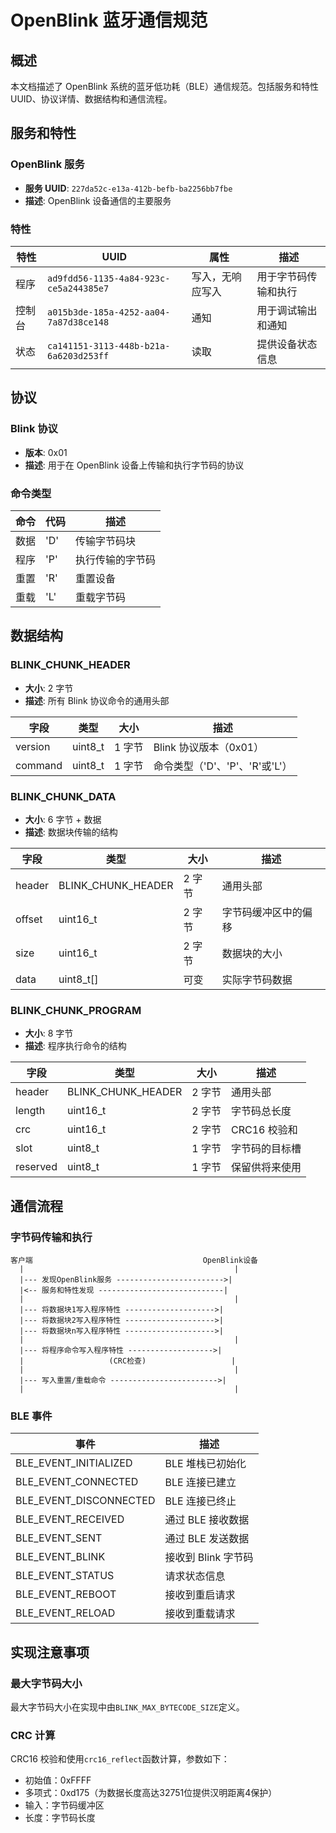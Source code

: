 # OpenBlink 蓝牙通信规范

## 概述

本文档描述了 OpenBlink 系统的蓝牙低功耗（BLE）通信规范。包括服务和特性 UUID、协议详情、数据结构和通信流程。

## 服务和特性

### OpenBlink 服务

- **服务 UUID**: `227da52c-e13a-412b-befb-ba2256bb7fbe`
- **描述**: OpenBlink 设备通信的主要服务

### 特性

| 特性   | UUID                                   | 属性             | 描述                 |
| ------ | -------------------------------------- | ---------------- | -------------------- |
| 程序   | `ad9fdd56-1135-4a84-923c-ce5a244385e7` | 写入，无响应写入 | 用于字节码传输和执行 |
| 控制台 | `a015b3de-185a-4252-aa04-7a87d38ce148` | 通知             | 用于调试输出和通知   |
| 状态   | `ca141151-3113-448b-b21a-6a6203d253ff` | 读取             | 提供设备状态信息     |

## 协议

### Blink 协议

- **版本**: 0x01
- **描述**: 用于在 OpenBlink 设备上传输和执行字节码的协议

### 命令类型

| 命令 | 代码 | 描述             |
| ---- | ---- | ---------------- |
| 数据 | 'D'  | 传输字节码块     |
| 程序 | 'P'  | 执行传输的字节码 |
| 重置 | 'R'  | 重置设备         |
| 重载 | 'L'  | 重载字节码       |

## 数据结构

### BLINK_CHUNK_HEADER

- **大小**: 2 字节
- **描述**: 所有 Blink 协议命令的通用头部

| 字段    | 类型    | 大小   | 描述                           |
| ------- | ------- | ------ | ------------------------------ |
| version | uint8_t | 1 字节 | Blink 协议版本（0x01）         |
| command | uint8_t | 1 字节 | 命令类型（'D'、'P'、'R'或'L'） |

### BLINK_CHUNK_DATA

- **大小**: 6 字节 + 数据
- **描述**: 数据块传输的结构

| 字段   | 类型               | 大小   | 描述                 |
| ------ | ------------------ | ------ | -------------------- |
| header | BLINK_CHUNK_HEADER | 2 字节 | 通用头部             |
| offset | uint16_t           | 2 字节 | 字节码缓冲区中的偏移 |
| size   | uint16_t           | 2 字节 | 数据块的大小         |
| data   | uint8_t[]          | 可变   | 实际字节码数据       |

### BLINK_CHUNK_PROGRAM

- **大小**: 8 字节
- **描述**: 程序执行命令的结构

| 字段     | 类型               | 大小   | 描述           |
| -------- | ------------------ | ------ | -------------- |
| header   | BLINK_CHUNK_HEADER | 2 字节 | 通用头部       |
| length   | uint16_t           | 2 字节 | 字节码总长度   |
| crc      | uint16_t           | 2 字节 | CRC16 校验和   |
| slot     | uint8_t            | 1 字节 | 字节码的目标槽 |
| reserved | uint8_t            | 1 字节 | 保留供将来使用 |

## 通信流程

### 字节码传输和执行

```
客户端                                      OpenBlink设备
  |                                               |
  |--- 发现OpenBlink服务 ------------------------>|
  |<-- 服务和特性发现 ----------------------------|
  |                                               |
  |--- 将数据块1写入程序特性 -------------------->|
  |--- 将数据块2写入程序特性 -------------------->|
  |--- 将数据块n写入程序特性 -------------------->|
  |                                               |
  |--- 将程序命令写入程序特性 ------------------->|
  |                   (CRC检查)                   |
  |                                               |
  |--- 写入重置/重载命令 ------------------------>|
  |                                               |
```

### BLE 事件

| 事件                   | 描述                |
| ---------------------- | ------------------- |
| BLE_EVENT_INITIALIZED  | BLE 堆栈已初始化    |
| BLE_EVENT_CONNECTED    | BLE 连接已建立      |
| BLE_EVENT_DISCONNECTED | BLE 连接已终止      |
| BLE_EVENT_RECEIVED     | 通过 BLE 接收数据   |
| BLE_EVENT_SENT         | 通过 BLE 发送数据   |
| BLE_EVENT_BLINK        | 接收到 Blink 字节码 |
| BLE_EVENT_STATUS       | 请求状态信息        |
| BLE_EVENT_REBOOT       | 接收到重启请求      |
| BLE_EVENT_RELOAD       | 接收到重载请求      |

## 实现注意事项

### 最大字节码大小

最大字节码大小在实现中由`BLINK_MAX_BYTECODE_SIZE`定义。

### CRC 计算

CRC16 校验和使用`crc16_reflect`函数计算，参数如下：

- 初始值：0xFFFF
- 多项式：0xd175（为数据长度高达32751位提供汉明距离4保护）
- 输入：字节码缓冲区
- 长度：字节码长度
